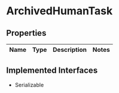 

# ArchivedHumanTask

## Properties

Name | Type | Description | Notes
------------ | ------------- | ------------- | -------------


## Implemented Interfaces

* Serializable


